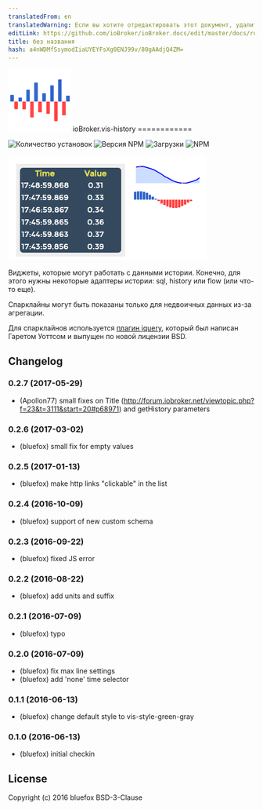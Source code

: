 ```yaml
---
translatedFrom: en
translatedWarning: Если вы хотите отредактировать этот документ, удалите поле «translatedFrom», в противном случае этот документ будет снова автоматически переведен
editLink: https://github.com/ioBroker/ioBroker.docs/edit/master/docs/ru/adapterref/iobroker.vis-history/README.md
title: без названия
hash: a4nWDMfSsymodIiaUYEYFsXg0ENJ99v/80gAAdjQ4ZM=
---
```

![логотип](../../../en/adapterref/iobroker.vis-history/admin/vis-history.png) ioBroker.vis-history ============

![Количество установок](http://iobroker.live/badges/vis-history-stable.svg)
![Версия NPM](http://img.shields.io/npm/v/iobroker.vis-history.svg)
![Загрузки](https://img.shields.io/npm/dm/iobroker.vis-history.svg)
![NPM](https://nodei.co/npm/iobroker.vis-history.png?downloads=true)

![Скриншот](../../../en/adapterref/iobroker.vis-history/img/widgets.png)

Виджеты, которые могут работать с данными истории. Конечно, для этого нужны некоторые адаптеры истории: sql, history или flow (или что-то еще).

Спарклайны могут быть показаны только для недвоичных данных из-за агрегации.

Для спарклайнов используется [плагин jquery](http://omnipotent.net/jquery.sparkline/), который был написан Гаретом Уоттсом и выпущен по новой лицензии BSD.

## Changelog

### 0.2.7 (2017-05-29)
- (Apollon77) small fixes on Title (http://forum.iobroker.net/viewtopic.php?f=23&t=3111&start=20#p68971) and getHistory parameters

### 0.2.6 (2017-03-02)
- (bluefox) small fix for empty values

### 0.2.5 (2017-01-13)
- (bluefox) make http links "clickable" in the list

### 0.2.4 (2016-10-09)
- (bluefox) support of new custom schema

### 0.2.3 (2016-09-22)
- (bluefox) fixed JS error

### 0.2.2 (2016-08-22)
- (bluefox) add units and suffix

### 0.2.1 (2016-07-09)
- (bluefox) typo

### 0.2.0 (2016-07-09)
- (bluefox) fix max line settings
- (bluefox) add 'none' time selector

### 0.1.1 (2016-06-13)
- (bluefox) change default style to vis-style-green-gray

### 0.1.0 (2016-06-13)
- (bluefox) initial checkin

## License
 Copyright (c) 2016 bluefox
 BSD-3-Clause
